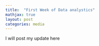 ```yaml
---
title:  "First Week of Data analystics"
mathjax: true
layout: post
categories: media
---
```


I will post my update here
